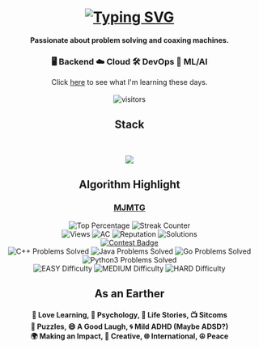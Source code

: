 <div align="center">
  <h1> <a href="https://git.io/typing-svg"><img src="https://readme-typing-svg.demolab.com?font=Fira+Code&size=34&pause=1000&color=4BB543&background=FFDE7C00&center=true&vCenter=true&random=false&width=435&lines=Welcome!+I'm+MJ+%F0%9F%A4%9D" alt="Typing SVG" /></a>
  </h1>
  <h4 >Passionate about problem solving and coaxing machines.
    </h4>
    <h3>🖥️ Backend  ☁️ Cloud  🛠️ DevOps  🤖 ML/AI</h3>
    Click <a href="https://github.com/MjMoshiri/ProfessionalDevelopmentDiary?tab=readme-ov-file#learning-in-progress">here</a> to see what I'm learning these days.<br><br>
    <img
      src="https://visitor-badge.laobi.icu/badge?page_id=mjmoshiri.mjmoshiri&left_text=Enjoy%20your%20visit!"
      alt="visitors">
    <h2>Stack</h2>
    <br>
      <p align="center">
          <img src="https://skillicons.dev/icons?i=py,docker,aws,go,java,spring,cpp,bash,ts,react,linux,postgres&perline=6"/>  
      </p>
      <h2> Algorithm Highlight</h2>
  <h3><a href="https://leetcode.com/MJMTG/">MJMTG</a></h3>
  <div>
    <img src="https://img.shields.io/badge/Contest%20Ranking-2.91%25-4CAF50"
      alt="Top Percentage">
    <img src="https://img.shields.io/badge/Streak%20Counter-356-FF5722" alt="Streak Counter">
  </div>
  <div>
    <img src="https://img.shields.io/badge/Views-4030-cyan" alt="Views">
    <img src="https://img.shields.io/badge/AC Count-827-orange" alt="AC">
    <img src="https://img.shields.io/badge/Reputation-49-brightgreen"
      alt="Reputation">
    <img src="https://img.shields.io/badge/Solutions-61-red"
      alt="Solutions">
    <br>
    <a href="https://leetcode.com/static/images/badges/knight.png"><img
        src="https://leetcode.com/static/images/badges/knight.png" alt="Contest Badge"></a>
    <br>
    <img src="https://img.shields.io/badge/C++-287-informational" alt="C++ Problems Solved">
    <img src="https://img.shields.io/badge/Java-298-informational"
      alt="Java Problems Solved">
    <img src="https://img.shields.io/badge/Go-179-informational" alt="Go Problems Solved">
    <img src="https://img.shields.io/badge/Python3-182-informational"
      alt="Python3 Problems Solved">
  </div>
  <div align="center"><img src="https://img.shields.io/badge/EASY%20-99%25-blueviolet"
      alt="EASY Difficulty">
    <img src="https://img.shields.io/badge/MEDIUM%20-98%25-blueviolet"
      alt="MEDIUM Difficulty">
    <img src="https://img.shields.io/badge/HARD%20-99%25-blueviolet"
      alt="HARD Difficulty">
    
  </div>
  <h2>As an Earther</h2>
  <h4>
  📘 Love Learning, 🧠 Psychology, 📖 Life Stories, 📺 Sitcoms <br>🧩 Puzzles, 😄 A Good Laugh, 🌀 Mild ADHD (Maybe
  ADSD?)<br> 🌍 Making an Impact, 🎨 Creative, 🌐 International, ☮️ Peace
  </h4>
</div>
